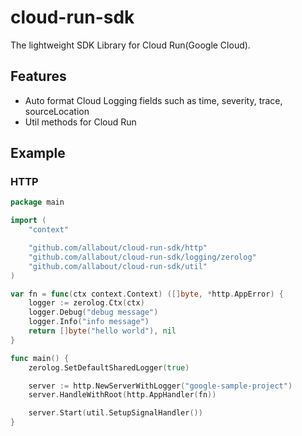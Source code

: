 # cloud-run-sdk

The lightweight SDK Library for Cloud Run(Google Cloud).

## Features

- Auto format Cloud Logging fields such as time, severity, trace, sourceLocation
- Util methods for Cloud Run

## Example

### HTTP

```go
package main

import (
	"context"

	"github.com/allabout/cloud-run-sdk/http"
	"github.com/allabout/cloud-run-sdk/logging/zerolog"
	"github.com/allabout/cloud-run-sdk/util"
)

var fn = func(ctx context.Context) ([]byte, *http.AppError) {
	logger := zerolog.Ctx(ctx)
	logger.Debug("debug message")
	logger.Info("info message")
	return []byte("hello world"), nil
}

func main() {
	zerolog.SetDefaultSharedLogger(true)

	server := http.NewServerWithLogger("google-sample-project")
	server.HandleWithRoot(http.AppHandler(fn))

	server.Start(util.SetupSignalHandler())
}
```
